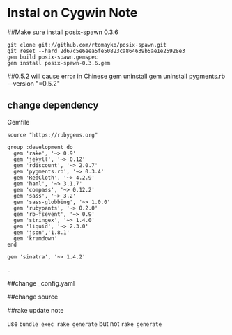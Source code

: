# Instal on Cygwin Note
##Make sure	install posix-spawn 0.3.6

	git clone git://github.com/rtomayko/posix-spawn.git
	git reset --hard 2d67c5e6eea5fe50823ca864639b5ae1e25928e3
	gem build posix-spawn.gemspec
	gem install posix-spawn-0.3.6.gem

##0.5.2 will cause error in Chinese
gem uninstall 
gem uninstall pygments.rb --version "=0.5.2"

## change dependency

Gemfile

	source "https://rubygems.org"
	
	group :development do
	  gem 'rake', '~> 0.9'
	  gem 'jekyll', '~> 0.12'
	  gem 'rdiscount', '~> 2.0.7'
	  gem 'pygments.rb', '~> 0.3.4'
	  gem 'RedCloth', '~> 4.2.9'
	  gem 'haml', '~> 3.1.7'
	  gem 'compass', '~> 0.12.2'
	  gem 'sass', '~> 3.2'
	  gem 'sass-globbing', '~> 1.0.0'
	  gem 'rubypants', '~> 0.2.0'
	  gem 'rb-fsevent', '~> 0.9'
	  gem 'stringex', '~> 1.4.0'
	  gem 'liquid', '~> 2.3.0'
	  gem 'json','1.8.1'
	  gem 'kramdown'
	end
	
	gem 'sinatra', '~> 1.4.2'

..

##change _config.yaml

##change source

##rake update note

use `bundle exec rake generate` but not `rake generate`